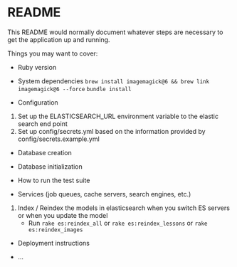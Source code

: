 # README

This README would normally document whatever steps are necessary to get the
application up and running.

Things you may want to cover:

* Ruby version

* System dependencies
`brew install imagemagick@6 && brew link imagemagick@6 --force`
`bundle install`

* Configuration
1. Set up the ELASTICSEARCH_URL environment variable to the elastic search end point
2. Set up config/secrets.yml based on the information provided by config/secrets.example.yml

* Database creation

* Database initialization

* How to run the test suite

* Services (job queues, cache servers, search engines, etc.)
1. Index / Reindex the models in elasticsearch when you switch ES servers or when you update the model
    - Run `rake es:reindex_all` or `rake es:reindex_lessons` or `rake es:reindex_images`

* Deployment instructions

* ...
